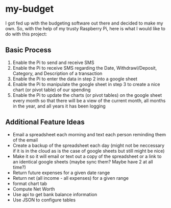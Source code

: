 # my-budget
I got fed up with the budgeting software out there and decided to make my own. So, with the help of my trusty Raspberry Pi, here is what I would like to do with this project:

## Basic Process
1. Enable the Pi to send and receive SMS
2. Enable the Pi to receive SMS regarding the Date, Withdrawl/Deposit, Category, and Description of a transaction
3. Enable the Pi to enter the data in step 2 into a google sheet
4. Enable the Pi to manipulate the google sheet in step 3 to create a nice chart (or pivot table) of our spending
5. Enable the Pi to update the charts (or pivot tables) on the google sheet every month so that there will be a view of the current month, all months in the year, and all years it has been logging

## Additional Feature Ideas
* Email a spreadsheet each morning and text each person reminding them of the email
* Create a backup of the spreadsheet each day (might not be neccessary if it is in the cloud as is the case of google sheets but still might be nice)
* Make it so it will email or text out a copy of the spreadsheet or a link to an identical google sheets (maybe sync them? Maybe have 2 at all time?)
* Return future expenses for a given date range
* Return net (all income - all expenses) for a given range
* format chart tab
* Compute Net Worth
* Use api to get bank balance information
* Use JSON to configure tables
